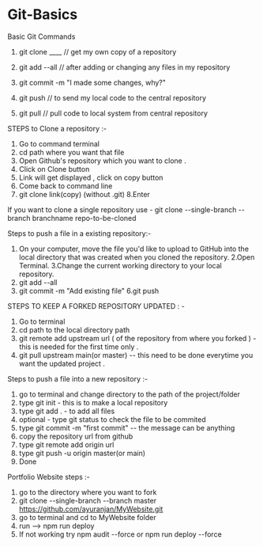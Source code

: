 # Git-Basics
Basic Git Commands


1. git clone ____ // get my own copy of a repository

2. git add --all  // after adding or changing any files in my repository

3. git commit -m "I made some changes, why?"

4. git push // to send my local code to the central repository

5. git pull // pull code to local system from central repository


STEPS to Clone a repository :-
1. Go to command terminal 
2. cd path where you want that file
3. Open Github's repository which you want to clone .
4. Click on Clone button
5. Link will get displayed , click on copy button 
6. Come back to command line
7. git clone link(copy)  (without .git)
8.Enter 

If you want to clone a single repository use - 
git clone --single-branch --branch branchname repo-to-be-cloned

Steps to push a file in a  existing  repository:-
1. On your computer, move the file you'd like to upload to GitHub into the local directory that was created when you cloned the repository.
2.Open Terminal.
3.Change the current working directory to your local repository.
4.  git add --all
5. git commit -m "Add existing file"
6.git push 

STEPS TO KEEP A FORKED REPOSITORY UPDATED : - 
1. Go to terminal 
2. cd path to the local directory path 
3. git remote add upstream url ( of the repository from where you  forked ) - this is needed for the first time only .
4. git pull upstream main(or master) -- this need to be done everytime you want the updated project .

Steps to push a file into a new repository :- 
1. go to terminal and change directory to the path of the project/folder 
2.  type git init - this is to make a local repository 
3. type git add . - to add all files 
4. optional -  type git status to check the file to be commited  
5. type git commit -m "first commit" -- the message can be anything 
6. copy the repository url from github 
7. type git remote add origin url 
8. type git push -u origin master(or main)  
9. Done 



Portfolio Website steps :- 
1. go to the directory where you want to fork 
2. git clone --single-branch --branch master  https://github.com/ayuranjan/MyWebsite.git
3. go to terminal and cd to MyWebsite folder 
4. run -->  npm run deploy
5. If not working try npm audit --force or npm run deploy --force 
